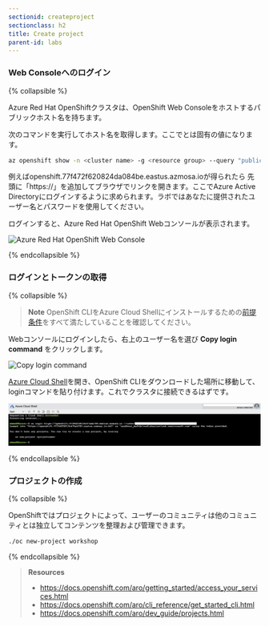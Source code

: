 ```yaml
---
sectionid: createproject
sectionclass: h2
title: Create project
parent-id: labs
---
```


### Web Consoleへのログイン

{% collapsible %}

Azure Red Hat OpenShiftクラスタは、OpenShift Web Consoleをホストするパブリックホスト名を持ちます。

次のコマンドを実行してホスト名を取得します。ここで<cluster name>と<resource group>は固有の値になります。

```sh
az openshift show -n <cluster name> -g <resource group> --query "publicHostname" -o tsv
```

例えばopenshift.77f472f620824da084be.eastus.azmosa.ioが得られたら
先頭に「https://」を追加してブラウザでリンクを開きます。ここでAzure Active Directoryにログインするように求められます。ラボではあなたに提供されたユーザー名とパスワードを使用してください。

ログインすると、Azure Red Hat OpenShift Webコンソールが表示されます。

![Azure Red Hat OpenShift Web Console](media/openshift-webconsole.png)

{% endcollapsible %}

### ログインとトークンの取得

{% collapsible %}

> **Note** OpenShift CLIをAzure Cloud Shellにインストールするための[前提条件](#prereq)をすべて満たしていることを確認してください。

Webコンソールにログインしたら、右上のユーザー名を選び **Copy login command** をクリックします。

![Copy login command](media/login-command.png)

[Azure Cloud Shell](https://shell.azure.com)を開き、OpenShift CLIをダウンロードした場所に移動して、loginコマンドを貼り付けます。これでクラスタに接続できるはずです。

![Login through the cloud shell](media/oc-login-cloudshell.png)

{% endcollapsible %}

### プロジェクトの作成

{% collapsible %}

OpenShiftではプロジェクトによって、ユーザーのコミュニティは他のコミュニティとは独立してコンテンツを整理および管理できます。

```sh
./oc new-project workshop
```

{% endcollapsible %}

> **Resources**
> * <https://docs.openshift.com/aro/getting_started/access_your_services.html>
> * <https://docs.openshift.com/aro/cli_reference/get_started_cli.html>
> * <https://docs.openshift.com/aro/dev_guide/projects.html>
